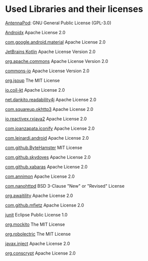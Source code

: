  
# Used Libraries and their licenses

[AntennaPod](https://github.com/AntennaPod/AntennaPod/blob/develop/LICENSE): GNU General Public License (GPL-3.0)

[Androidx](https://github.com/androidx/androidx/blob/androidx-main/LICENSE.txt) Apache License 2.0

[com.google.android.material](https://github.com/material-components/material-components-android/blob/master/LICENSE)
Apache License 2.0

[JetBrains Kotlin](https://github.com/JetBrains/kotlin/blob/master/license/LICENSE.txt) Apache License Version 2.0

[org.apache.commons](https://commons.apache.org/proper/commons-bsf/license.html) Apache License Version 2.0

[commons-io](https://github.com/apache/commons-io/blob/master/LICENSE.txt) Apache License Version 2.0

[org.jsoup](https://jsoup.org/license) The MIT License

[io.coil-kt](https://github.com/coil-kt/coil/blob/main/LICENSE.txt) Apache License 2.0

[net.dankito.readability4j](https://github.com/dankito/Readability4J/blob/master/LICENSE) Apache License 2.0

[com.squareup.okhttp3](https://github.com/square/okhttp/blob/master/LICENSE.txt) Apache License 2.0

[io.reactivex.rxjava2](https://github.com/ReactiveX/RxJava/blob/3.x/LICENSE) Apache License 2.0

[com.joanzapata.iconify](https://github.com/JoanZapata/android-iconify/blob/master/LICENSE.txt) Apache License 2.0

[com.leinardi.android](https://github.com/leinardi/FloatingActionButtonSpeedDial/blob/release/LICENSE) Apache License 2.0

[com.github.ByteHamster](https://github.com/ByteHamster/SearchPreference/blob/master/LICENSE) MIT License

[com.github.skydoves](https://github.com/skydoves/Only/blob/master/LICENSE) Apache License 2.0

[com.github.xabaras](https://github.com/xabaras/RecyclerViewSwipeDecorator/blob/master/LICENSE) Apache License 2.0

[com.annimon](https://github.com/aNNiMON/Lightweight-Stream-API/blob/master/LICENSE) Apache License 2.0

[com.nanohttpd](https://github.com/NanoHttpd/nanohttpd/blob/master/LICENSE.md) BSD 3-Clause "New" or "Revised" License

[org.awaitility](https://github.com/awaitility/awaitility/blob/master/LICENSE) Apache License 2.0

[com.github.mfietz](https://github.com/mfietz/fyydlin/blob/master/LICENSE) Apache License 2.0

[junit](https://junit.org/junit4/license.html) Eclipse Public License 1.0

[org.mockito](https://github.com/mockito/mockito/blob/main/LICENSE) The MIT License

[org.robolectric](https://github.com/robolectric/robolectric/blob/master/LICENSE) The MIT License

[javax.inject](https://github.com/javax-inject/javax-inject) Apache License 2.0

[org.conscrypt](https://github.com/google/conscrypt/blob/master/LICENSE) Apache License 2.0
